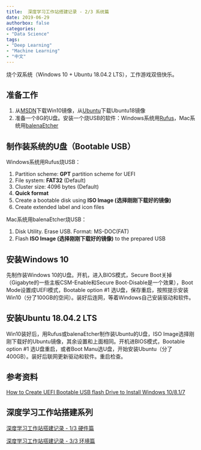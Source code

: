 ```yaml
---
title:  深度学习工作站搭建记录 - 2/3 系统篇
date: 2019-06-29
authorbox: false
categories:
- "Data Science"
tags:
- "Deep Learning"
- "Machine Learning"
- "中文"
---
```


烧个双系统（Windows 10 + Ubuntu 18.04.2 LTS），工作游戏双倍快乐。

<!--more-->

## 准备工作
1. 从[MSDN](https://msdn.itellyou.cn/)下载Win10镜像，从[Ubuntu](https://ubuntu.com/download)下载Ubuntu18镜像
3. 准备一个8G的U盘。安装一个烧USB的软件：Windows系统用[Rufus](https://rufus.ie/)，Mac系统用[balenaEtcher](https://www.balena.io/etcher/)

## 制作装系统的U盘（Bootable USB）

Windows系统用Rufus烧USB：

1. Partition scheme: **GPT** partition scheme for UEFI
2. File system: **FAT32** (Default)
3. Cluster size: 4096 bytes (Default)
4. **Quick format**
5. Create a bootable disk using **ISO Image (选择刚刚下载好的镜像)**
6. Create extended label and icon files

Mac系统用balenaEtcher烧USB：

1. Disk Utility. Erase USB. Format: MS-DOC(FAT)
2. Flash  **ISO Image (选择刚刚下载好的镜像)** to the prepared USB

## 安装Windows 10

先制作装Windows 10的U盘。开机，进入BIOS模式，Secure Boot关掉（Gigabyte的一些主板CSM-Enable和Secure Boot-Disable是一个效果），Boot Mode设置成UEFI模式，Bootable option #1 选U盘，保存重启，按照提示安装Win10（分了100GB的空间）。装好后连网，等着Windows自己安装驱动和软件。

## 安装Ubuntu 18.04.2 LTS
Win10装好后，用Rufus或balenaEtcher制作装Ubuntu的U盘，ISO Image选择刚刚下载好的Ubuntu镜像，其余设置和上面相同。开机进BIOS模式，Bootable option #1 选U盘重启，或者Boot Manu选U盘，开始安装Ubuntu（分了400GB）。装好后联网更新驱动和软件。重启检查。

## 参考资料

[How to Create UEFI Bootable USB flash Drive to Install Windows 10/8.1/7](https://www.youtube.com/watch?v=9ElESiLIFas)

## 深度学习工作站搭建系列

[深度学习工作站搭建记录 - 1/3 硬件篇](https://wenting-wang.github.io/docs/dl-workstation-1/)

[深度学习工作站搭建记录 - 3/3 环境篇](https://wenting-wang.github.io/docs/dl-workstation-3/)

